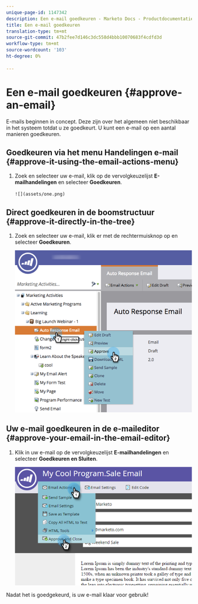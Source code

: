 ```yaml
---
unique-page-id: 1147342
description: Een e-mail goedkeuren - Marketo Docs - Productdocumentatie
title: Een e-mail goedkeuren
translation-type: tm+mt
source-git-commit: 47b2fee7d146c3dc558d4bbb10070683f4cdfd3d
workflow-type: tm+mt
source-wordcount: '103'
ht-degree: 0%

---
```



# Een e-mail goedkeuren {#approve-an-email}

E-mails beginnen in concept. Deze zijn over het algemeen niet beschikbaar in het systeem totdat u ze goedkeurt. U kunt een e-mail op een aantal manieren goedkeuren.

## Goedkeuren via het menu Handelingen e-mail {#approve-it-using-the-email-actions-menu}

1. Zoek en selecteer uw e-mail, klik op de vervolgkeuzelijst **E-mailhandelingen** en selecteer **Goedkeuren**.

   ` ![](assets/one.png)  
`

## Direct goedkeuren in de boomstructuur {#approve-it-directly-in-the-tree}

1. Zoek en selecteer uw e-mail, klik er met de rechtermuisknop op en selecteer **Goedkeuren**.

   ![](assets/approveemail.png)

## Uw e-mail goedkeuren in de e-maileditor {#approve-your-email-in-the-email-editor}

1. Klik in uw e-mail op de vervolgkeuzelijst **E-mailhandelingen** en selecteer **Goedkeuren en Sluiten**.

   ![](assets/three.png)

Nadat het is goedgekeurd, is uw e-mail klaar voor gebruik!
